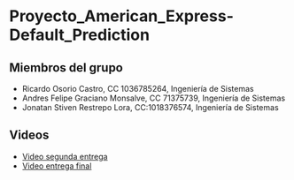# Proyecto_American_Express-Default_Prediction

## Miembros del grupo

- Ricardo Osorio Castro, CC 1036785264, Ingeniería de Sistemas
- Andres Felipe Graciano Monsalve, CC 71375739, Ingeniería de Sistemas
- Jonatan Stiven Restrepo Lora, CC:1018376574, Ingeniería de Sistemas

## Videos

- [Video segunda entrega](https://youtu.be/-psi9gV4FJ8)
- [Video entrega final](https://youtu.be/N43GKjLHqhM)
